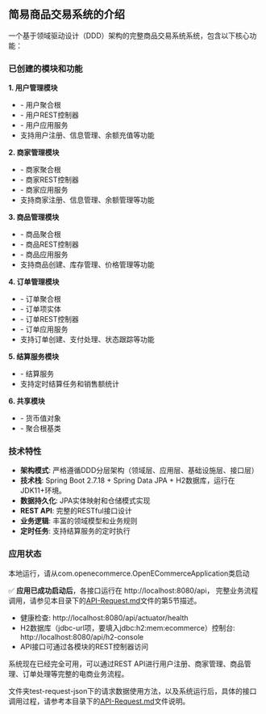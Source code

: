 
## 简易商品交易系统的介绍

一个基于领域驱动设计（DDD）架构的完整商品交易系统系统，包含以下核心功能：

### 已创建的模块和功能

**1. 用户管理模块**
- <mcfile name="User.java" path="d:\git-coding\openECommerce\src\main\java\com\openecommerce\user\domain\User.java"></mcfile> - 用户聚合根
- <mcfile name="UserController.java" path="d:\git-coding\openECommerce\src\main\java\com\openecommerce\user\interfaces\rest\UserController.java"></mcfile> - 用户REST控制器
- <mcfile name="UserApplicationService.java" path="d:\git-coding\openECommerce\src\main\java\com\openecommerce\user\application\UserApplicationService.java"></mcfile> - 用户应用服务
- 支持用户注册、信息管理、余额充值等功能

**2. 商家管理模块**
- <mcfile name="Merchant.java" path="d:\git-coding\openECommerce\src\main\java\com\openecommerce\merchant\domain\Merchant.java"></mcfile> - 商家聚合根
- <mcfile name="MerchantController.java" path="d:\git-coding\openECommerce\src\main\java\com\openecommerce\merchant\interfaces\rest\MerchantController.java"></mcfile> - 商家REST控制器
- <mcfile name="MerchantApplicationService.java" path="d:\git-coding\openECommerce\src\main\java\com\openecommerce\merchant\application\MerchantApplicationService.java"></mcfile> - 商家应用服务
- 支持商家注册、信息管理、余额管理等功能

**3. 商品管理模块**
- <mcfile name="Product.java" path="d:\git-coding\openECommerce\src\main\java\com\openecommerce\product\domain\Product.java"></mcfile> - 商品聚合根
- <mcfile name="ProductController.java" path="d:\git-coding\openECommerce\src\main\java\com\openecommerce\product\interfaces\rest\ProductController.java"></mcfile> - 商品REST控制器
- <mcfile name="ProductApplicationService.java" path="d:\git-coding\openECommerce\src\main\java\com\openecommerce\product\application\ProductApplicationService.java"></mcfile> - 商品应用服务
- 支持商品创建、库存管理、价格管理等功能

**4. 订单管理模块**
- <mcfile name="Order.java" path="d:\git-coding\openECommerce\src\main\java\com\openecommerce\order\domain\Order.java"></mcfile> - 订单聚合根
- <mcfile name="OrderItem.java" path="d:\git-coding\openECommerce\src\main\java\com\openecommerce\order\domain\OrderItem.java"></mcfile> - 订单项实体
- <mcfile name="OrderController.java" path="d:\git-coding\openECommerce\src\main\java\com\openecommerce\order\interfaces\rest\OrderController.java"></mcfile> - 订单REST控制器
- <mcfile name="OrderApplicationService.java" path="d:\git-coding\openECommerce\src\main\java\com\openecommerce\order\application\OrderApplicationService.java"></mcfile> - 订单应用服务
- 支持订单创建、支付处理、状态跟踪等功能

**5. 结算服务模块**
- <mcfile name="SettlementService.java" path="d:\git-coding\openECommerce\src\main\java\com\openecommerce\settlement\application\SettlementService.java"></mcfile> - 结算服务
- 支持定时结算任务和销售额统计

**6. 共享模块**
- <mcfile name="Money.java" path="d:\git-coding\openECommerce\src\main\java\com\openecommerce\shared\domain\Money.java"></mcfile> - 货币值对象
- <mcfile name="AggregateRoot.java" path="d:\git-coding\openECommerce\src\main\java\com\openecommerce\shared\domain\AggregateRoot.java"></mcfile> - 聚合根基类

### 技术特性

- **架构模式**: 严格遵循DDD分层架构（领域层、应用层、基础设施层、接口层）
- **技术栈**: Spring Boot 2.7.18 + Spring Data JPA + H2数据库，运行在JDK11+环境。
- **数据持久化**: JPA实体映射和仓储模式实现
- **REST API**: 完整的RESTful接口设计
- **业务逻辑**: 丰富的领域模型和业务规则
- **定时任务**: 支持结算服务的定时执行

### 应用状态
本地运行，请从com.openecommerce.OpenECommerceApplication类启动

✅ **应用已成功启动后**，各接口运行在 http://localhost:8080/api， 完整业务流程调用，请参见本目录下的[API-Request.md][1]文件的第5节描述。

- 健康检查: http://localhost:8080/api/actuator/health
- H2数据库（jdbc-url项，要填入jdbc:h2:mem:ecommerce）控制台: http://localhost:8080/api/h2-console
- API接口可通过各模块的REST控制器访问

系统现在已经完全可用，可以通过REST API进行用户注册、商家管理、商品管理、订单处理等完整的电商业务流程。

文件夹test-request-json下的请求数据使用方法，以及系统运行后，具体的接口调用过程，请参考本目录下的[API-Request.md][1]文件说明。



[1]: https://github.com/liruixue008/openECommerce/blob/main/API-Request.md